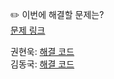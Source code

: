 ✏️ 이번에 해결할 문제는? <br>
[문제 링크](https://leetcode.com/problems/3sum/)

권현욱: [해결 코드](https://github.com/woogie01/Algorithm-Hub/blob/main/LeetCode/Medium/0015-3sum/0015-3sum.java) <br>
김동국: [해결 코드](https://github.com/catomat0/algorithm/blob/main/LeetCode/Medium/0015-3sum/0015-3sum.java) <br>
